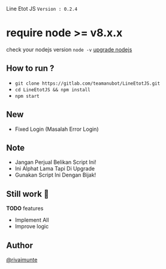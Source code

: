 Line Etot JS
`Version : 0.2.4`

# require node >= v8.x.x
check your nodejs version
`node -v`
[upgrade nodejs](https://google.com/)


How to run ?
------
- `git clone https://gitlab.com/teamanubot/LineEtotJS.git`
- `cd LineEtotJS && npm install`
- `npm start`

New
-------
- Fixed Login (Masalah Error Login)

Note
-------
- Jangan Perjual Belikan Script Ini!
- Ini Alphat Lama Tapi Di Upgrade
- Gunakan Script Ini Dengan Bijak!

Still work :construction_worker:
----
**TODO** features
- Implement All 
- Improve logic

Author
------
[@rivaimunte](http://line.me/ti/p/~kobe2k17)
